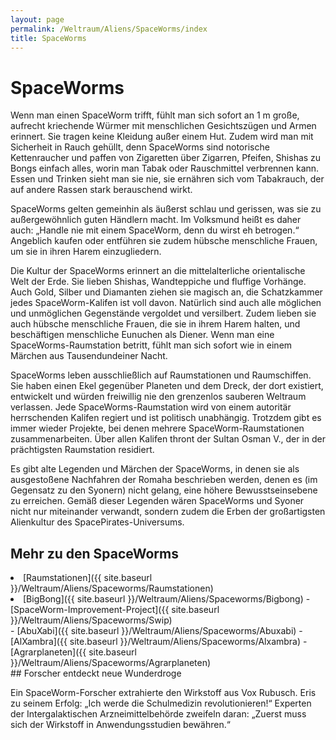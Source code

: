```yaml
---
layout: page
permalink: /Weltraum/Aliens/SpaceWorms/index
title: SpaceWorms
---
```



# SpaceWorms


Wenn man einen SpaceWorm trifft, fühlt man sich sofort an 1 m große, aufrecht kriechende Würmer mit menschlichen Gesichtszügen und Armen erinnert. Sie tragen keine Kleidung außer einem Hut. Zudem wird man mit Sicherheit in Rauch gehüllt, denn SpaceWorms sind notorische Kettenraucher und paffen von Zigaretten über Zigarren, Pfeifen, Shishas zu Bongs einfach alles, worin man Tabak oder Rauschmittel verbrennen kann. Essen und Trinken sieht man sie nie, sie ernähren sich vom Tabakrauch, der auf andere Rassen stark berauschend wirkt.

SpaceWorms gelten gemeinhin als äußerst schlau und gerissen, was sie zu außergewöhnlich guten Händlern macht. Im Volksmund heißt es daher auch: „Handle nie mit einem SpaceWorm, denn du wirst eh betrogen.“ Angeblich kaufen oder entführen sie zudem hübsche menschliche Frauen, um sie in ihren Harem einzugliedern.

Die Kultur der SpaceWorms erinnert an die mittelalterliche orientalische Welt der Erde. Sie lieben Shishas, Wandteppiche und fluffige Vorhänge. Auch Gold, Silber und Diamanten ziehen sie magisch an, die Schatzkammer jedes SpaceWorm-Kalifen ist voll davon. Natürlich sind auch alle möglichen und unmöglichen Gegenstände vergoldet und versilbert. Zudem lieben sie auch hübsche menschliche Frauen, die sie in ihrem Harem halten, und beschäftigen menschliche Eunuchen als Diener. Wenn man eine SpaceWorms-Raumstation betritt, fühlt man sich sofort wie in einem Märchen aus Tausendundeiner Nacht.

SpaceWorms leben ausschließlich auf Raumstationen und Raumschiffen. Sie haben einen Ekel gegenüber Planeten und dem Dreck, der dort existiert, entwickelt und würden freiwillig nie den grenzenlos sauberen Weltraum verlassen. Jede SpaceWorms-Raumstation wird von einem autoritär herrschenden Kalifen regiert und ist politisch unabhängig. Trotzdem gibt es immer wieder Projekte, bei denen mehrere SpaceWorm-Raumstationen zusammenarbeiten. Über allen Kalifen thront der Sultan Osman V., der in der prächtigsten Raumstation residiert.

Es gibt alte Legenden und Märchen der SpaceWorms, in denen sie als ausgestoßene Nachfahren der Romaha beschrieben werden, denen es (im Gegensatz zu den Syonern) nicht gelang, eine höhere Bewusstseinsebene zu erreichen. Gemäß dieser Legenden wären SpaceWorms und Syoner nicht nur miteinander verwandt, sondern zudem die Erben der großartigsten Alienkultur des SpacePirates-Universums.

## Mehr zu den SpaceWorms

<li>[Raumstationen]({{ site.baseurl }}/Weltraum/Aliens/Spaceworms/Raumstationen)
<li>[BigBong]({{ site.baseurl }}/Weltraum/Aliens/Spaceworms/Bigbong)
- [SpaceWorm-Improvement-Project]({{ site.baseurl }}/Weltraum/Aliens/Spaceworms/Swip)

</li>
- [AbuXabi]({{ site.baseurl }}/Weltraum/Aliens/Spaceworms/Abuxabi)
- [AlXambra]({{ site.baseurl }}/Weltraum/Aliens/Spaceworms/Alxambra)

</li>
- [Agrarplaneten]({{ site.baseurl }}/Weltraum/Aliens/Spaceworms/Agrarplaneten)


<aside>
<div class="anmerkung">
## Forscher entdeckt neue Wunderdroge

Ein SpaceWorm-Forscher extrahierte den Wirkstoff aus Vox Rubusch. Eris zu seinem Erfolg: „Ich werde die Schulmedizin revolutionieren!“ Experten der Intergalaktischen Arzneimittelbehörde zweifeln daran: „Zuerst muss sich der Wirkstoff in Anwendungsstudien bewähren.“

</div>
</aside>

